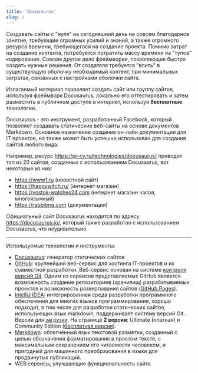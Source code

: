 ```yaml
---
title: 'Docusaurus'
slug: /
---
```


<head>
<meta name="google-site-verification" content="8ASzuNBAgTGz6JUcWvo1rbt3hWEW9mm6BSJpcXHH4B0" />
</head>

Создавать сайты с "нуля" на сегодняшний день не совсем благодарное занятие, требующие огромных усилий и знаний, а также огромного ресурса времени, 
требующегося на создание проекта. Помимо затрат на создание контента, потребуется потратить массу времени на "тупое" кодирование. 
Совсем другое дело фреймворки, позволяющие быстро создать нужные решения. От создателя требуется "влить" в существующую оболочку необходимый контент, 
при минимальных затратах, связанных с настройками оболочки сайта. 

Излагаемый материал позволяет создать сайт или группу сайтов, используя фреймворк Docusaurus, 
локально его оттестировать и затем разместить в публичном доступе в интернет, используя **бесплатные** технологии.   

Docusaurus - это инструмент, разработанный Facebook, который позволяет создавать статические веб-сайты на основе документов Markdown. 
Основное назначение создание он-лайн документации для IT проектов, но также может быть успешно использован для создания сайтов любого вида. 

Например, ресурс https://pr-cy.ru/technologies/docusaurus/ приводит топ из 20 сайтов, созданных с использованием Docusaurus, вот некоторые из них:   
- https://www1.ru (новостной сайт) 
- https://happywitch.ru/ (интернет магазин)
- https://vostok-watches24.com (интернет магазин часов, многоязычный)
- https://rabbitmq.com (документация)

Официальный сайт Docusaurus находится по адресу https://docusaurus.io/, который также разработан с использованием Docusaurus, что неудивительно. 

---
Используемые технологии и инструменты:
- [Docusaurus](https://docusaurus.io/): генератор статических сайтов 
- [GitHub](https://docs.github.com/ru/get-started/start-your-journey/about-github-and-git): крупнейший веб-сервис для хостинга IT-проектов и 
их совместной разработки. Веб-сервис основан на системе [контроля версий Git](https://git-scm.com/book/ru/v2/%D0%92%D0%B2%D0%B5%D0%B4%D0%B5%D0%BD%D0%B8%D0%B5-%D0%9E-%D1%81%D0%B8%D1%81%D1%82%D0%B5%D0%BC%D0%B5-%D0%BA%D0%BE%D0%BD%D1%82%D1%80%D0%BE%D0%BB%D1%8F-%D0%B2%D0%B5%D1%80%D1%81%D0%B8%D0%B9). 
Одним из сервисов представляемых GitHub является возможность создание репозиториев (хранилищ) разрабатываемых проектов и возможность развертывания сайтов 
([GitHub Pages](https://docs.github.com/ru/pages/getting-started-with-github-pages/about-github-pages)).
- [IntelliJ IDEA](https://www.jetbrains.com/idea/): интегрированная среда разработки программного обеспечения для многих языков программирования, хорошо подходит, 
в том числе для разработки статических сайтов, использующих язык markdown, поддерживает систему версий Git. Версии для [загрузки](https://www.jetbrains.com/idea/download/?section=windows). 
На странице **2 версии**: Ultimate (платная) и Community Edition (<u>бесплатная версия</u>).
- [Markdown](https://doka.guide/tools/markdown/): облегчённый язык текстовой разметки, созданный с целью обозначения форматирования в простом тексте, 
с максимальным сохранением его читаемости человеком, и пригодный для машинного преобразования в языки для продвинутых публикаций.
- WEB сервисы, улучшающие функциональность сайта